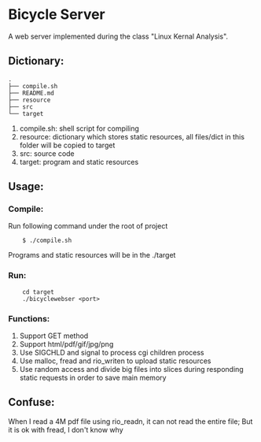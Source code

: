 # Bicycle Server

A web server implemented during the class "Linux Kernal Analysis".

## Dictionary:


    .
    ├── compile.sh
    ├── README.md
    ├── resource
    ├── src
    └── target

1. compile.sh: shell script for compiling
2. resource: dictionary which stores static resources, all files/dict in this folder will be copied to target
3. src: source code
4. target: program and static resources

## Usage:

### Compile:

Run following command under the root of project
    
```shell
    $ ./compile.sh
```

Programs and static resources will be in the ./target

### Run:

```shell
    cd target
    ./bicyclewebser <port>
```

### Functions:

1. Support GET method
2. Support html/pdf/gif/jpg/png
3. Use SIGCHLD and signal to process cgi children process
4. Use malloc, fread and rio_writen to upload static resources
5. Use random access and divide big files into slices during responding static requests in order to save main memory

## Confuse:

When I read a 4M pdf file using rio_readn, it can not read the entire file; But it is ok with fread, I don't know why